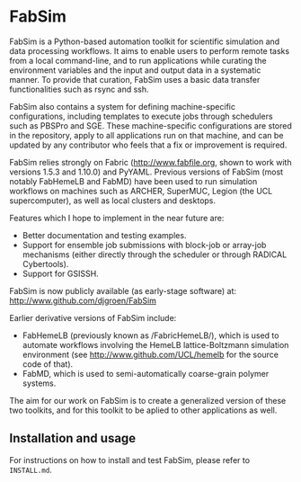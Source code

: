 FabSim
======

FabSim is a Python-based automation toolkit for scientific simulation and data processing workflows. It aims to enable users to perform remote tasks from a local command-line, and to run applications while curating the environment variables and the input and output data in a systematic manner. To provide that curation, FabSim uses a basic data transfer functionalities such as rsync and ssh. 

FabSim also contains a system for defining machine-specific configurations, including templates to execute jobs through schedulers such as PBSPro and SGE. These machine-specific configurations are stored in the repository, apply to all applications run on that machine, and can be updated by any contributor who feels that a fix or improvement is required.

FabSim relies strongly on Fabric (http://www.fabfile.org, shown to work with versions 1.5.3 and 1.10.0) and PyYAML. Previous versions of FabSim (most notably FabHemeLB and FabMD) have been used to run simulation workflows on machines such as ARCHER, SuperMUC, Legion (the UCL supercomputer), as well as local clusters and desktops.

Features which I hope to implement in the near future are:
* Better documentation and testing examples.
* Support for ensemble job submissions with block-job or array-job mechanisms (either directly through the scheduler or through RADICAL Cybertools).
* Support for GSISSH.

FabSim is now publicly available (as early-stage software) at: http://www.github.com/djgroen/FabSim

Earlier derivative versions of FabSim include:
* FabHemeLB (previously known as /FabricHemeLB/), which is used to automate workflows involving 
the HemeLB lattice-Boltzmann simulation environment (see http://www.github.com/UCL/hemelb for 
the source code of that).
* FabMD, which is used to semi-automatically coarse-grain polymer systems.

The aim for our work on FabSim is to create a generalized version of these two toolkits, and for this toolkit to be aplied to other applications as well.

## Installation and usage 

For instructions on how to install and test FabSim, please refer to `INSTALL.md`.
